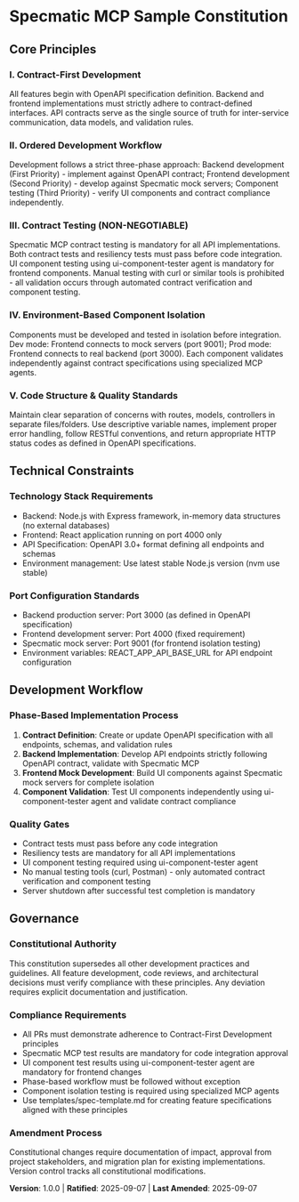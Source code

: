 # Specmatic MCP Sample Constitution

## Core Principles

### I. Contract-First Development
All features begin with OpenAPI specification definition. Backend and frontend implementations must strictly adhere to contract-defined interfaces. API contracts serve as the single source of truth for inter-service communication, data models, and validation rules.

### II. Ordered Development Workflow
Development follows a strict three-phase approach: Backend development (First Priority) - implement against OpenAPI contract; Frontend development (Second Priority) - develop against Specmatic mock servers; Component testing (Third Priority) - verify UI components and contract compliance independently.

### III. Contract Testing (NON-NEGOTIABLE)  
Specmatic MCP contract testing is mandatory for all API implementations. Both contract tests and resiliency tests must pass before code integration. UI component testing using ui-component-tester agent is mandatory for frontend components. Manual testing with curl or similar tools is prohibited - all validation occurs through automated contract verification and component testing.

### IV. Environment-Based Component Isolation
Components must be developed and tested in isolation before integration. Dev mode: Frontend connects to mock servers (port 9001); Prod mode: Frontend connects to real backend (port 3000). Each component validates independently against contract specifications using specialized MCP agents.

### V. Code Structure & Quality Standards
Maintain clear separation of concerns with routes, models, controllers in separate files/folders. Use descriptive variable names, implement proper error handling, follow RESTful conventions, and return appropriate HTTP status codes as defined in OpenAPI specifications.

## Technical Constraints

### Technology Stack Requirements
- Backend: Node.js with Express framework, in-memory data structures (no external databases)
- Frontend: React application running on port 4000 only
- API Specification: OpenAPI 3.0+ format defining all endpoints and schemas
- Environment management: Use latest stable Node.js version (nvm use stable)

### Port Configuration Standards
- Backend production server: Port 3000 (as defined in OpenAPI specification)
- Frontend development server: Port 4000 (fixed requirement)
- Specmatic mock server: Port 9001 (for frontend isolation testing)
- Environment variables: REACT_APP_API_BASE_URL for API endpoint configuration

## Development Workflow

### Phase-Based Implementation Process
1. **Contract Definition**: Create or update OpenAPI specification with all endpoints, schemas, and validation rules
2. **Backend Implementation**: Develop API endpoints strictly following OpenAPI contract, validate with Specmatic MCP
3. **Frontend Mock Development**: Build UI components against Specmatic mock servers for complete isolation
4. **Component Validation**: Test UI components independently using ui-component-tester agent and validate contract compliance

### Quality Gates
- Contract tests must pass before any code integration
- Resiliency tests are mandatory for all API implementations  
- UI component testing required using ui-component-tester agent
- No manual testing tools (curl, Postman) - only automated contract verification and component testing
- Server shutdown after successful test completion is mandatory

## Governance

### Constitutional Authority
This constitution supersedes all other development practices and guidelines. All feature development, code reviews, and architectural decisions must verify compliance with these principles. Any deviation requires explicit documentation and justification.

### Compliance Requirements
- All PRs must demonstrate adherence to Contract-First Development principles
- Specmatic MCP test results are mandatory for code integration approval
- UI component test results using ui-component-tester agent are mandatory for frontend changes
- Phase-based workflow must be followed without exception
- Component isolation testing is required using specialized MCP agents
- Use templates/spec-template.md for creating feature specifications aligned with these principles

### Amendment Process
Constitutional changes require documentation of impact, approval from project stakeholders, and migration plan for existing implementations. Version control tracks all constitutional modifications.

**Version**: 1.0.0 | **Ratified**: 2025-09-07 | **Last Amended**: 2025-09-07